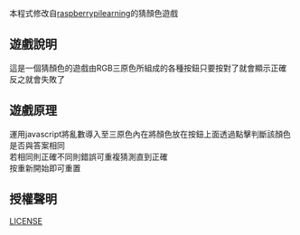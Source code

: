 本程式修改自[raspberrypilearning](https://github.com/RaspberryPiLearning/cd-beginner-javascript-sushi)的猜顏色遊戲
## 遊戲說明
這是一個猜顏色的遊戲由RGB三原色所組成的各種按鈕只要按對了就會顯示正確反之就會失敗了
## 遊戲原理
運用javascript將亂數導入至三原色內在將顏色放在按鈕上面透過點擊判斷該顏色是否與答案相同<br/>
若相同則正確不同則錯誤可重複猜測直到正確<br/>
按重新開始即可重置

## 授權聲明
[LICENSE](LICENSE.md)
